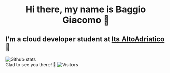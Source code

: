# <center>Hi there, my name is Baggio Giacomo 👋 </center> 
## I'm a cloud developer student at [Its AltoAdriatico](https://www.tecnicosuperiorekennedy.it/) 🏫
![Github stats](https://github-readme-stats.vercel.app/api?username=BaggioGiacomo)\
Glad to see you there! 🥳 ![Visitors](https://komarev.com/ghpvc/?username=BaggioGiacomo&label=Profile%20views&color=ce9927&style=flat)
